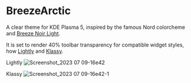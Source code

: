 # BreezeArctic
A clear theme for KDE Plasma 5, inspired by the famous Nord colorcheme and [Breeze Noir Light](https://store.kde.org/p/1411469/).

It is set to render 40% toolbar transparency for compatible widget styles, how [Lightly](https://github.com/Luwx/Lightly) and [Klassy](https://github.com/paulmcauley/klassy).

Lightly
![Screenshot_2023 07 09-16e42](https://github.com/CavaleriOmar/BreezeArctic/assets/54171779/e34ae814-5c89-4bfa-a1ed-4ced615394ed)

Klassy
![Screenshot_2023 07 09-16e42-1](https://github.com/CavaleriOmar/BreezeArctic/assets/54171779/c47f7b1b-9c4e-431e-abe7-8c90b04bea7e)

